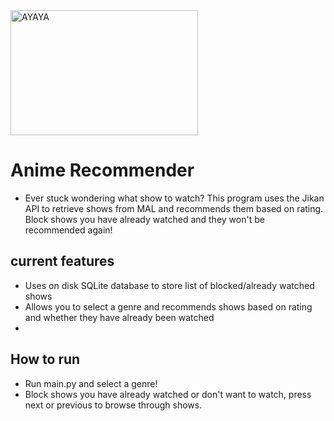 <img src="https://www.streamscheme.com/wp-content/uploads/2020/10/ayaya-emote.png" alt="AYAYA" width="300px" height="200px" />

# Anime Recommender #

* Ever stuck wondering what show to watch? This program uses the Jikan API to retrieve shows from MAL and recommends them based on rating. Block shows you have
already watched and they won't be recommended again!

## current features ##
* Uses on disk SQLite database to store list of blocked/already watched shows
* Allows you to select a genre and recommends shows based on rating and whether they have already been watched
* 
## How to run ##
* Run main.py and select a genre!
* Block shows you have already watched or don't want to watch, press next or previous to browse through shows.
